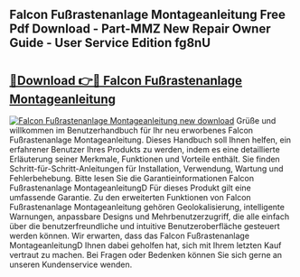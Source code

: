 ## Falcon Fußrastenanlage Montageanleitung Free Pdf Download - Part-MMZ New Repair Owner Guide - User Service Edition fg8nU

# <h2><a href="http://df70up.blite.top/?on=Falcon+Fu%c3%9frastenanlage+Montageanleitung">🔗Download 👉🔴 Falcon Fußrastenanlage Montageanleitung</a></h2>

[![Falcon Fußrastenanlage Montageanleitung new download](https://i.imgur.com/lujVjoI.png)](http://df70up.blite.top/?on=Falcon+Fu%c3%9frastenanlage+Montageanleitung)
Grüße und willkommen im Benutzerhandbuch für Ihr neu erworbenes Falcon Fußrastenanlage Montageanleitung. Dieses Handbuch soll Ihnen helfen, ein erfahrener Benutzer Ihres Produkts zu werden, indem es eine detaillierte Erläuterung seiner Merkmale, Funktionen und Vorteile enthält. Sie finden Schritt-für-Schritt-Anleitungen für Installation, Verwendung, Wartung und Fehlerbehebung. Bitte lesen Sie die Garantieinformationen Falcon Fußrastenanlage MontageanleitungD Für dieses Produkt gilt eine umfassende Garantie. Zu den erweiterten Funktionen von Falcon Fußrastenanlage Montageanleitung gehören Geolokalisierung, intelligente Warnungen, anpassbare Designs und Mehrbenutzerzugriff, die alle einfach über die benutzerfreundliche und intuitive Benutzeroberfläche gesteuert werden können. Wir erwarten, dass das Falcon Fußrastenanlage MontageanleitungD Ihnen dabei geholfen hat, sich mit Ihrem letzten Kauf vertraut zu machen. Bei Fragen oder Bedenken können Sie sich gerne an unseren Kundenservice wenden.
